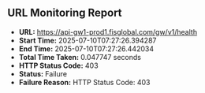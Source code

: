 ## URL Monitoring Report

- **URL:** https://api-gw1-prod1.fisglobal.com/gw/v1/health
- **Start Time:** 2025-07-10T07:27:26.394287
- **End Time:** 2025-07-10T07:27:26.442034
- **Total Time Taken:** 0.047747 seconds
- **HTTP Status Code:** 403
- **Status:** Failure
- **Failure Reason:** HTTP Status Code: 403
